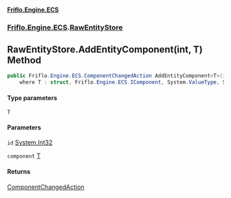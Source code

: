 #### [Friflo.Engine.ECS](index.md 'index')
### [Friflo.Engine.ECS](Friflo.Engine.ECS.md 'Friflo.Engine.ECS').[RawEntityStore](RawEntityStore.md 'Friflo.Engine.ECS.RawEntityStore')

## RawEntityStore.AddEntityComponent<T>(int, T) Method

```csharp
public Friflo.Engine.ECS.ComponentChangedAction AddEntityComponent<T>(int id, in T component)
    where T : struct, Friflo.Engine.ECS.IComponent, System.ValueType, System.ValueType;
```
#### Type parameters

<a name='Friflo.Engine.ECS.RawEntityStore.AddEntityComponent_T_(int,T).T'></a>

`T`
#### Parameters

<a name='Friflo.Engine.ECS.RawEntityStore.AddEntityComponent_T_(int,T).id'></a>

`id` [System.Int32](https://docs.microsoft.com/en-us/dotnet/api/System.Int32 'System.Int32')

<a name='Friflo.Engine.ECS.RawEntityStore.AddEntityComponent_T_(int,T).component'></a>

`component` [T](RawEntityStore.AddEntityComponent_T_(int,T).md#Friflo.Engine.ECS.RawEntityStore.AddEntityComponent_T_(int,T).T 'Friflo.Engine.ECS.RawEntityStore.AddEntityComponent<T>(int, T).T')

#### Returns
[ComponentChangedAction](ComponentChangedAction.md 'Friflo.Engine.ECS.ComponentChangedAction')